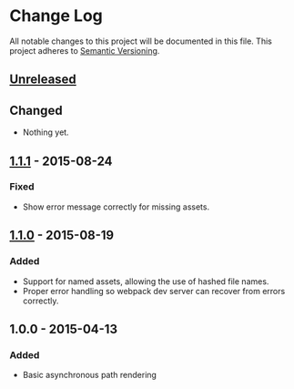 # Change Log
All notable changes to this project will be documented in this file.
This project adheres to [Semantic Versioning](http://semver.org/).

## [Unreleased]
## Changed
- Nothing yet.

## [1.1.1] - 2015-08-24
### Fixed
- Show error message correctly for missing assets.

## [1.1.0] - 2015-08-19
### Added
- Support for named assets, allowing the use of hashed file names.
- Proper error handling so webpack dev server can recover from errors correctly.

## 1.0.0 - 2015-04-13
### Added
- Basic asynchronous path rendering

[Unreleased]: https://github.com/markdalgleish/static-site-generator-webpack-plugin/compare/v1.1.1...HEAD
[1.1.1]: https://github.com/markdalgleish/static-site-generator-webpack-plugin/compare/v1.1.0...v1.1.1
[1.1.0]: https://github.com/markdalgleish/static-site-generator-webpack-plugin/compare/v1.0.0...v1.1.0
